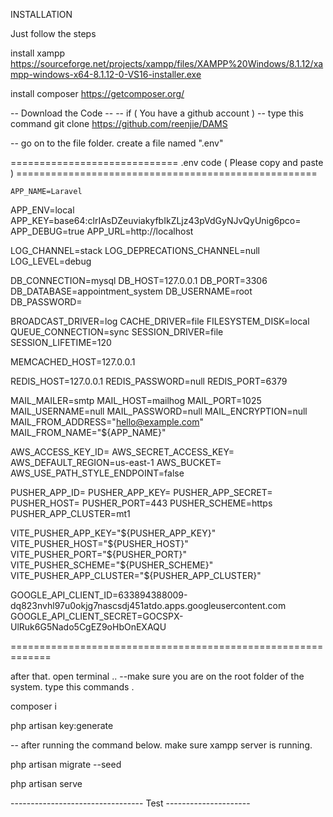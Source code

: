 INSTALLATION

Just follow the steps

install xampp
https://sourceforge.net/projects/xampp/files/XAMPP%20Windows/8.1.12/xampp-windows-x64-8.1.12-0-VS16-installer.exe

install composer
https://getcomposer.org/

-- Download the Code --
-- if ( You have a github account ) --
type this command
git clone https://github.com/reenjie/DAMS

-- go on to the file folder.
create a file named ".env"

============================= .env code ( Please copy and paste ) ====================================================

    APP_NAME=Laravel

APP_ENV=local
APP_KEY=base64:clrIAsDZeuviakyfbIkZLjz43pVdGyNJvQyUnig6pco=
APP_DEBUG=true
APP_URL=http://localhost

LOG_CHANNEL=stack
LOG_DEPRECATIONS_CHANNEL=null
LOG_LEVEL=debug

DB_CONNECTION=mysql
DB_HOST=127.0.0.1
DB_PORT=3306
DB_DATABASE=appointment_system
DB_USERNAME=root
DB_PASSWORD=

BROADCAST_DRIVER=log
CACHE_DRIVER=file
FILESYSTEM_DISK=local
QUEUE_CONNECTION=sync
SESSION_DRIVER=file
SESSION_LIFETIME=120

MEMCACHED_HOST=127.0.0.1

REDIS_HOST=127.0.0.1
REDIS_PASSWORD=null
REDIS_PORT=6379

MAIL_MAILER=smtp
MAIL_HOST=mailhog
MAIL_PORT=1025
MAIL_USERNAME=null
MAIL_PASSWORD=null
MAIL_ENCRYPTION=null
MAIL_FROM_ADDRESS="hello@example.com"
MAIL_FROM_NAME="${APP_NAME}"

AWS_ACCESS_KEY_ID=
AWS_SECRET_ACCESS_KEY=
AWS_DEFAULT_REGION=us-east-1
AWS_BUCKET=
AWS_USE_PATH_STYLE_ENDPOINT=false

PUSHER_APP_ID=
PUSHER_APP_KEY=
PUSHER_APP_SECRET=
PUSHER_HOST=
PUSHER_PORT=443
PUSHER_SCHEME=https
PUSHER_APP_CLUSTER=mt1

VITE_PUSHER_APP_KEY="${PUSHER_APP_KEY}"
VITE_PUSHER_HOST="${PUSHER_HOST}"
VITE_PUSHER_PORT="${PUSHER_PORT}"
VITE_PUSHER_SCHEME="${PUSHER_SCHEME}"
VITE_PUSHER_APP_CLUSTER="${PUSHER_APP_CLUSTER}"

GOOGLE_API_CLIENT_ID=633894388009-dq823nvhl97u0okjg7nascsdj451atdo.apps.googleusercontent.com
GOOGLE_API_CLIENT_SECRET=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

=============================================================

after that.
open terminal ..
--make sure you are on the root folder of the system.
type this commands .

composer i

php artisan key:generate

-- after running the command below. make sure xampp server is running.

php artisan migrate --seed

php artisan serve

--------------------------------- Test ---------------------
